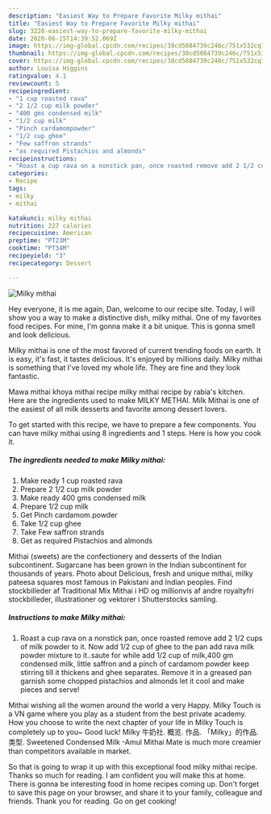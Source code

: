 ```yaml
---
description: "Easiest Way to Prepare Favorite Milky mithai"
title: "Easiest Way to Prepare Favorite Milky mithai"
slug: 3228-easiest-way-to-prepare-favorite-milky-mithai
date: 2020-06-15T14:39:52.069Z
image: https://img-global.cpcdn.com/recipes/38cd5084739c246c/751x532cq70/milky-mithai-recipe-main-photo.jpg
thumbnail: https://img-global.cpcdn.com/recipes/38cd5084739c246c/751x532cq70/milky-mithai-recipe-main-photo.jpg
cover: https://img-global.cpcdn.com/recipes/38cd5084739c246c/751x532cq70/milky-mithai-recipe-main-photo.jpg
author: Louisa Higgins
ratingvalue: 4.1
reviewcount: 5
recipeingredient:
- "1 cup roasted rava"
- "2 1/2 cup milk powder"
- "400 gms condensed milk"
- "1/2 cup milk"
- "Pinch cardamompowder"
- "1/2 cup ghee"
- "Few saffron strands"
- "as required Pistachios and almonds"
recipeinstructions:
- "Roast a cup rava on a nonstick pan, once roasted remove add 2 1/2 cups of milk powder to it. Now add 1/2 cup of ghee to the pan add rava milk powder mixture to it..saute for while add 1/2 cup of milk,400 gm condensed milk, little saffron and a pinch of cardamom powder keep stirring till it thickens and ghee separates. Remove it in a greased pan garnish some chopped pistachios and almonds let it cool and make pieces and serve!"
categories:
- Recipe
tags:
- milky
- mithai

katakunci: milky mithai 
nutrition: 227 calories
recipecuisine: American
preptime: "PT23M"
cooktime: "PT34M"
recipeyield: "3"
recipecategory: Dessert

---
```



![Milky mithai](https://img-global.cpcdn.com/recipes/38cd5084739c246c/751x532cq70/milky-mithai-recipe-main-photo.jpg)

Hey everyone, it is me again, Dan, welcome to our recipe site. Today, I will show you a way to make a distinctive dish, milky mithai. One of my favorites food recipes. For mine, I'm gonna make it a bit unique. This is gonna smell and look delicious.

Milky mithai is one of the most favored of current trending foods on earth. It is easy, it's fast, it tastes delicious. It's enjoyed by millions daily. Milky mithai is something that I've loved my whole life. They are fine and they look fantastic.

Mawa mithai khoya mithai recipe milky mithai recipe by rabia&#39;s kitchen. Here are the ingredients used to make MILKY METHAI. Milk Mithai is one of the easiest of all milk desserts and favorite among dessert lovers.


To get started with this recipe, we have to prepare a few components. You can have milky mithai using 8 ingredients and 1 steps. Here is how you cook it.

<!--inarticleads1-->

##### The ingredients needed to make Milky mithai:

1. Make ready 1 cup roasted rava
1. Prepare 2 1/2 cup milk powder
1. Make ready 400 gms condensed milk
1. Prepare 1/2 cup milk
1. Get Pinch cardamom.powder
1. Take 1/2 cup ghee
1. Take Few saffron strands
1. Get as required Pistachios and almonds


Mithai (sweets) are the confectionery and desserts of the Indian subcontinent. Sugarcane has been grown in the Indian subcontinent for thousands of years. Photo about Delicious, fresh and unique mithai, milky pateesa squares most famous in Pakistani and Indian peoples. Find stockbilleder af Traditional Mix Mithai i HD og millionvis af andre royaltyfri stockbilleder, illustrationer og vektorer i Shutterstocks samling. 

<!--inarticleads2-->

##### Instructions to make Milky mithai:

1. Roast a cup rava on a nonstick pan, once roasted remove add 2 1/2 cups of milk powder to it. Now add 1/2 cup of ghee to the pan add rava milk powder mixture to it..saute for while add 1/2 cup of milk,400 gm condensed milk, little saffron and a pinch of cardamom powder keep stirring till it thickens and ghee separates. Remove it in a greased pan garnish some chopped pistachios and almonds let it cool and make pieces and serve!


Mithai wishing all the women around the world a very Happy. Milky Touch is a VN game where you play as a student from the best private academy. How you choose to write the next chapter of your life in Milky Touch is completely up to you~ Good luck! Milky 牛奶社. 概览. 作品. 「Milky」的作品. 类型. Sweetened Condensed Milk -Amul Mithai Mate is much more creamier than competitors available in market. 

So that is going to wrap it up with this exceptional food milky mithai recipe. Thanks so much for reading. I am confident you will make this at home. There is gonna be interesting food in home recipes coming up. Don't forget to save this page on your browser, and share it to your family, colleague and friends. Thank you for reading. Go on get cooking!
